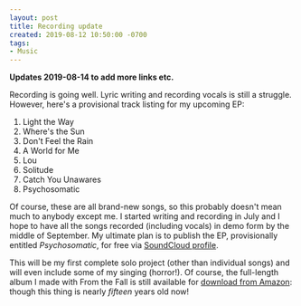 ```yaml
---
layout: post
title: Recording update
created: 2019-08-12 10:50:00 -0700
tags:
- Music
---
```

**Updates 2019-08-14 to add more links etc.**

Recording is going well. Lyric writing and recording vocals is still a struggle. However, here's a provisional track listing for my upcoming EP:

1. Light the Way
2. Where's the Sun
3. Don't Feel the Rain
4. A World for Me
5. Lou
6. Solitude
7. Catch You Unawares
8. Psychosomatic

Of course, these are all brand-new songs, so this probably doesn't mean much to anybody except me. I started writing and recording in July and I hope to have all the songs recorded (including vocals) in demo form by the middle of September. My ultimate plan is to publish the EP, provisionally entitled _Psychosomatic_, for free via [SoundCloud profile][soundcloud].

This will be my first complete solo project (other than individual songs) and will even include some of my singing (horror!). Of course, the full-length album I made with From the Fall is still available for [download from Amazon][entropy-amazon]: though this thing is nearly _fifteen_ years old now!

[entropy-amazon]: https://www.amazon.com/Entropy-Fall/dp/B000CAKMHO/ref=sr_1_2?keywords=from+the+fall+entropy&qid=1565797859&s=gateway&sr=8-2
[soundcloud]: https://soundcloud.com/richardthepeace
